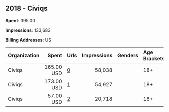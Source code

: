 ## 2018 - Civiqs 
**Spent**: 395.00

**Impressions**: 133,683

**Billing Addresses**: US

|Organization|Spent|Urls|Impressions|Genders|Age Brackets|Country Codes|
|:---|---:|:---|---:|:---|:---|:---|
|Civiqs|165.00 USD|[0](https://www.snap.com/political-ads/asset/01c85dc3218f03fc705a153a9dad3c487254e8ea10731a46a923ac17d8d4db6a?mediaType=mp4)|58,038||18+|united states|
|Civiqs|173.00 USD|[1](https://www.snap.com/political-ads/asset/d0df23f42bfb383107bc30e47e14998421a78864b80eaca4a2c1fa2bb86cdd5b?mediaType=mp4)|54,927||18+|united states|
|Civiqs|57.00 USD|[2](https://www.snap.com/political-ads/asset/c8ab2de346912fae2e0bf964feac24cccc53e61b61a9c9417f37811c965ddaff?mediaType=mp4)|20,718||18+|united states|
